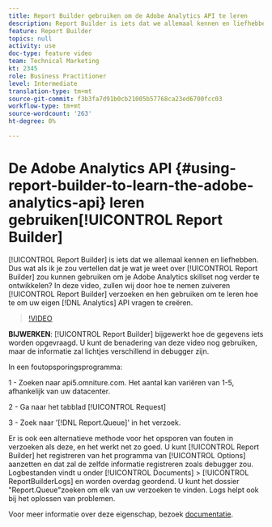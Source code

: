 ```yaml
---
title: Report Builder gebruiken om de Adobe Analytics API te leren
description: Report Builder is iets dat we allemaal kennen en liefhebben. Dus wat als ik je zou vertellen dat je wat je weet over Report Builder zou kunnen gebruiken om je Adobe Analytics skillset nog verder te verbeteren? In deze video bekijken we hoe we foutopsporingsverzoeken van Report Builder kunnen uitvoeren en gebruiken we deze om te leren hoe we uw eigen API-query's voor Analytics kunnen maken.
feature: Report Builder
topics: null
activity: use
doc-type: feature video
team: Technical Marketing
kt: 2345
role: Business Practitioner
level: Intermediate
translation-type: tm+mt
source-git-commit: f3b3fa7d91b0cb21005b57768ca23ed6700fcc03
workflow-type: tm+mt
source-wordcount: '263'
ht-degree: 0%

---
```



# De Adobe Analytics API {#using-report-builder-to-learn-the-adobe-analytics-api} leren gebruiken[!UICONTROL Report Builder]

[!UICONTROL Report Builder] is iets dat we allemaal kennen en liefhebben. Dus wat als ik je zou vertellen dat je wat je weet over [!UICONTROL Report Builder] zou kunnen gebruiken om je Adobe Analytics skillset nog verder te ontwikkelen? In deze video, zullen wij door hoe te nemen zuiveren [!UICONTROL Report Builder] verzoeken en hen gebruiken om te leren hoe te om uw eigen [!DNL Analytics] API vragen te creëren.

>[!VIDEO](https://video.tv.adobe.com/v/25442/?quality=12)

**BIJWERKEN**:  [!UICONTROL Report Builder] bijgewerkt hoe de gegevens iets worden opgevraagd. U kunt de benadering van deze video nog gebruiken, maar de informatie zal lichtjes verschillend in debugger zijn.

In een foutopsporingsprogramma:

1 - Zoeken naar api5.omniture.com. Het aantal kan variëren van 1-5, afhankelijk van uw datacenter.

2 - Ga naar het tabblad [!UICONTROL Request]

3 - Zoek naar &#39;[!DNL Report.Queue]&#39; in het verzoek.

Er is ook een alternatieve methode voor het opsporen van fouten in verzoeken als deze, en het werkt net zo goed. U kunt [!UICONTROL Report Builder] het registreren van het programma van [!UICONTROL Options] aanzetten en dat zal de zelfde informatie registreren zoals debugger zou. Logbestanden vindt u onder [!UICONTROL Documents] > [!UICONTROL ReportBuilderLogs] en worden overdag geordend. U kunt het dossier &quot;Report.Queue&quot;zoeken om elk van uw verzoeken te vinden. Logs helpt ook bij het oplossen van problemen.

Voor meer informatie over deze eigenschap, bezoek [documentatie](https://www.adobe.io/).
